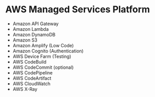 # AWS Managed Services Platform

- Amazon API Gateway
- Amazon Lambda
- Amazon DynamoDB
- Amazon S3
- Amazon Amplify (Low Code)
- Amazon Cognito (Authentication)
- AWS Device Farm (Testing)
- AWS CodeBuild
- AWS CodeCommit (optional)
- AWS CodePipeline
- AWS CodeArtifact
- AWS CloudWatch
- AWS X-Ray